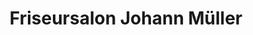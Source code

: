 ---
title: "Friseursalon Johann Müller"
url: /grossefehn/friseursalon-johann-mueller/
shop: Friseur
---